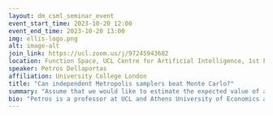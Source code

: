```yaml
---
layout: dm_csml_seminar_event
event_start_time: 2023-10-20 12:00
event_end_time: 2023-10-20 13:00
img: ellis-logo.png
alt: image-alt
join_link: https://ucl.zoom.us/j/97245943682
location: Function Space, UCL Centre for Artificial Intelligence, 1st Floor, 90 High Holborn, London WC1V 6BH
speaker: Petros Dellaportas
affiliation: University College London
title: "Can independent Metropolis samplers beat Monte Carlo?"
summary: "Assume that we would like to estimate the expected value of a function $f$ with respect to a density $π$ by using an importance density function $q$.  We prove that if $π$ and $q$ are close enough under KL divergence, an independent Metropolis sampler estimator that obtains samplers from $π$ with proposal density $q$, enriched with a variance reduction computational strategy based on control variates,  achieves smaller asymptotic variance than the one from crude Monte Carlo. We illustrate our results in challenging option pricing problems that require Monte Carlo estimation.  Furthermore, we propose an automatic sampling methodology based on adaptive independent Metropolis and we demonstrate its applicability in option pricing and Bayesian inference problems."
bio: "Petros is a professor at UCL and Athens University of Economics and Business."
---
```

